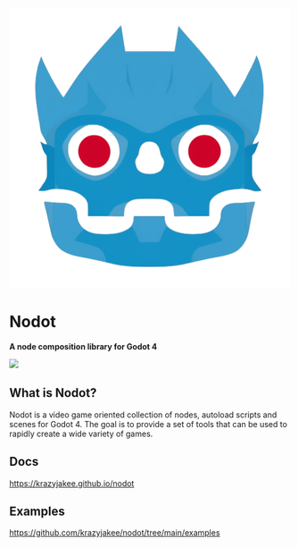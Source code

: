 ![logo](logo.png)

# Nodot

**A node composition library for Godot 4**

[![](https://dcbadge.vercel.app/api/server/PaWBWqU8zQ)](https://discord.gg/PaWBWqU8zQ)

## What is Nodot?

Nodot is a video game oriented collection of nodes, autoload scripts and scenes for Godot 4. The goal is to provide a set of tools that can be used to rapidly create a wide variety of games.

## Docs

https://krazyjakee.github.io/nodot

## Examples

https://github.com/krazyjakee/nodot/tree/main/examples
